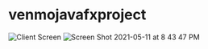 # venmojavafxproject















![Client Screen](https://user-images.githubusercontent.com/51182601/118371849-6d582f00-b57c-11eb-95d3-1b682797c606.png)
![Screen Shot 2021-05-11 at 8 43 47 PM](https://user-images.githubusercontent.com/51182601/118371878-86f97680-b57c-11eb-8189-a35b70397ec4.png)


